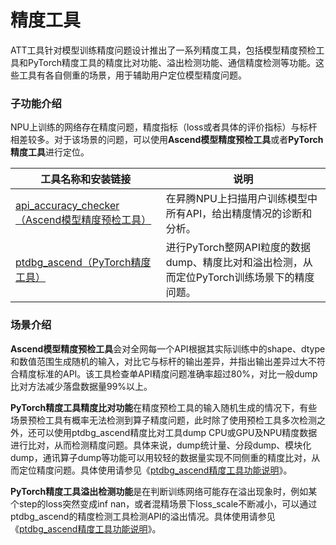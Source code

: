 # 精度工具

ATT工具针对模型训练精度问题设计推出了一系列精度工具，包括模型精度预检工具和PyTorch精度工具的精度比对功能、溢出检测功能、通信精度检测等功能。这些工具有各自侧重的场景，用于辅助用户定位模型精度问题。

### 子功能介绍

NPU上训练的网络存在精度问题，精度指标（loss或者具体的评价指标）与标杆相差较多。对于该场景的问题，可以使用**Ascend模型精度预检工具**或者**PyTorch精度工具**进行定位。

| 工具名称和安装链接                                           | 说明                                                         |
| ------------------------------------------------------------ | ------------------------------------------------------------ |
| [api_accuracy_checker（Ascend模型精度预检工具）](https://gitee.com/ascend/att/tree/master/debug/accuracy_tools/api_accuracy_checker) | 在昇腾NPU上扫描用户训练模型中所有API，给出精度情况的诊断和分析。 |
| [ptdbg_ascend（PyTorch精度工具）](https://gitee.com/ascend/att/tree/master/debug/accuracy_tools/ptdbg_ascend) | 进行PyTorch整网API粒度的数据dump、精度比对和溢出检测，从而定位PyTorch训练场景下的精度问题。 |

### 场景介绍

**Ascend模型精度预检工具**会对全网每一个API根据其实际训练中的shape、dtype和数值范围生成随机的输入，对比它与标杆的输出差异，并指出输出差异过大不符合精度标准的API。该工具检查单API精度问题准确率超过80%，对比一般dump比对方法减少落盘数据量99%以上。

**PyTorch精度工具精度比对功能**在精度预检工具的输入随机生成的情况下，有些场景预检工具有概率无法检测到算子精度问题，此时除了使用预检工具多次检测之外，还可以使用ptdbg_ascend精度比对工具dump CPU或GPU及NPU精度数据进行比对，从而检测精度问题。具体来说，dump统计量、分段dump、模块化dump，通讯算子dump等功能可以用较轻的数据量实现不同侧重的精度比对，从而定位精度问题。具体使用请参见《[ptdbg_ascend精度工具功能说明](https://gitee.com/ascend/att/tree/master/debug/accuracy_tools/ptdbg_ascend/doc)》。

**PyTorch精度工具溢出检测功能**是在判断训练网络可能存在溢出现象时，例如某个step的loss突然变成inf nan，或者混精场景下loss_scale不断减小，可以通过ptdbg_ascend的精度检测工具检测API的溢出情况。具体使用请参见《[ptdbg_ascend精度工具功能说明](https://gitee.com/ascend/att/tree/master/debug/accuracy_tools/ptdbg_ascend/doc)》。